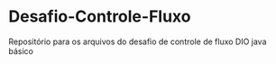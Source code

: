 # Desafio-Controle-Fluxo
Repositório para os arquivos do desafio de controle de fluxo DIO java básico
